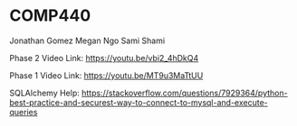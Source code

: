 # COMP440
Jonathan Gomez
Megan Ngo
Sami Shami

Phase 2 Video Link:
https://youtu.be/vbi2_4hDkQ4 




Phase 1 Video Link:
https://youtu.be/MT9u3MaTtUU 

SQLAlchemy Help:
https://stackoverflow.com/questions/7929364/python-best-practice-and-securest-way-to-connect-to-mysql-and-execute-queries 